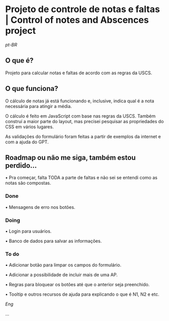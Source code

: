 # Projeto de controle de notas e faltas | Control of notes and Abscences project

*pt-BR*
## O que é? 
Projeto para calcular notas e faltas de acordo com as regras da USCS.

## O que funciona?
O cálculo de notas já está funcionando e, inclusive, indica qual é a nota necessária para atingir a média.

O cálculo é feito em JavaScript com base nas regras da USCS. Também construí a maior parte do layout, mas precisei pesquisar as propriedades do CSS em vários lugares.

As validações do formulário foram feitas a partir de exemplos da internet e com a ajuda do GPT.

## Roadmap ou não me siga, também estou perdido…
• Pra começar, falta TODA a parte de faltas e não sei se entendi como as notas são compostas.

### Done
• Mensagens de erro nos botões.

### Doing
• Login para usuários.

• Banco de dados para salvar as informações.

### To do
• Adicionar botão para limpar os campos do formulário.

• Adicionar a possibilidade de incluir mais de uma AP.

• Regras para bloquear os botões até que o anterior seja preenchido.

• Tooltip e outros recursos de ajuda para explicando o que é N1, N2 e etc.



*Eng*

…

